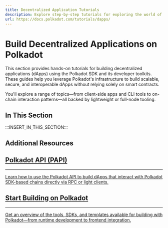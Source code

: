 ```yaml
---
title: Decentralized Application Tutorials
description: Explore step-by-step tutorials for exploring the world of building decentralized applications using the toolkits that Polkadot provides.
url: https://docs.polkadot.com/tutorials/dapps/
---
```


# Build Decentralized Applications on Polkadot

This section provides hands-on tutorials for building decentralized applications (dApps) using the Polkadot SDK and its developer toolkits. These guides help you leverage Polkadot's infrastructure to build scalable, secure, and interoperable dApps without relying solely on smart contracts.

You'll explore a range of topics—from client-side apps and CLI tools to on-chain interaction patterns—all backed by lightweight or full-node tooling.

## In This Section

:::INSERT_IN_THIS_SECTION:::

## Additional Resources

<div class="subsection-wrapper">
  <div class="card">
    <a href="/reference/tools/papi/">
      <h2 class="title">Polkadot API (PAPI)</h2>
      <hr>
      <p class="description">Learn how to use the Polkadot API to build dApps that interact with Polkadot SDK-based chains directly via RPC or light clients.</p>
    </a>
  </div>
  <div class="card">
    <a href="/develop/">
      <h2 class="title">Start Building on Polkadot</h2>
      <hr>
      <p class="description">Get an overview of the tools, SDKs, and templates available for building with Polkadot—from runtime development to frontend integration.</p>
    </a>
  </div>
</div>
